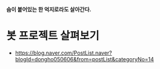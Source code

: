 **숨이 붙어있는 한 억지로라도 살아간다.**

# 봇 프로젝트 살펴보기
- https://blog.naver.com/PostList.naver?blogId=dongho050606&from=postList&categoryNo=14
